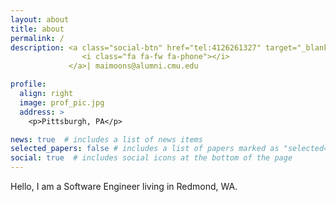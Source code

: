 ```yaml
---
layout: about
title: about
permalink: /
description: <a class="social-btn" href="tel:4126261327" target="_blank" rel="noopener noreferrer">
                <i class="fa fa-fw fa-phone"></i>
             </a>| maimoons@alumni.cmu.edu

profile:
  align: right
  image: prof_pic.jpg
  address: >
    <p>Pittsburgh, PA</p>

news: true  # includes a list of news items
selected_papers: false # includes a list of papers marked as "selected={true}"
social: true  # includes social icons at the bottom of the page
---
```

Hello, I am a Software Engineer living in Redmond, WA.

